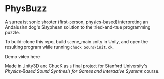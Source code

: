 PhysBuzz
========

A surrealist sonic shooter (first-person, physics-based) interpreting an Andalusian dog's Sisyphean solution to the tried-and-true programming puzzle.

To build: clone this repo, build scene_main.unity in Unity, and open the resulting program while running `chuck Sound/init.ck`.

Demo video here

Made in Unity3D and ChucK as a final project for Stanford University's *Physics-Based Sound Synthesis for Games and Interactive Systems* course.